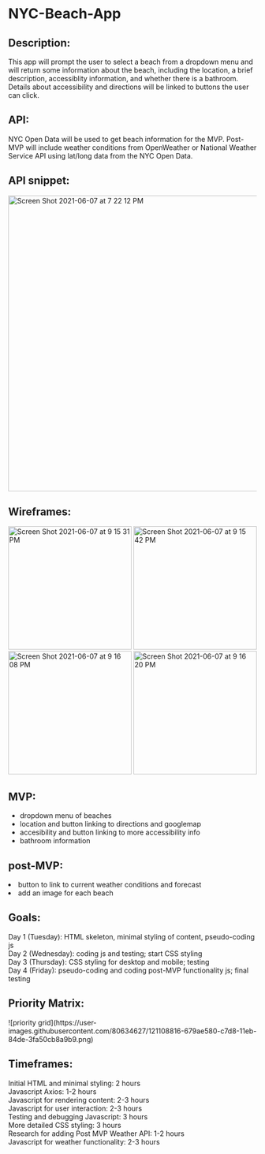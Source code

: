 # NYC-Beach-App

<h2>Description:</h2> This app will prompt the user to select a beach from a dropdown menu and will return some information about the beach, including the location, a brief description, accessiblity information, and whether there is a bathroom. Details about accessibility and directions will be linked to buttons the user can click.

<h2>API:</h2> NYC Open Data will be used to get beach information for the MVP. Post-MVP will include weather conditions from OpenWeather or National Weather Service API using lat/long data from the NYC Open Data.

<h2>API snippet:</h2>

<img width="600" alt="Screen Shot 2021-06-07 at 7 22 12 PM" src="https://user-images.githubusercontent.com/80634627/121099357-b12e0500-c7c5-11eb-80cb-d1c61dc81a7a.png">

<h2>Wireframes:</h2>

<img width="250" alt="Screen Shot 2021-06-07 at 9 15 31 PM" src="https://user-images.githubusercontent.com/80634627/121107436-ecd0cb00-c7d5-11eb-819e-1913e00ce2de.png">

<img width="250" alt="Screen Shot 2021-06-07 at 9 15 42 PM" src="https://user-images.githubusercontent.com/80634627/121107467-fb1ee700-c7d5-11eb-918e-43506d3e63d7.png">

<img width="250" alt="Screen Shot 2021-06-07 at 9 16 08 PM" src="https://user-images.githubusercontent.com/80634627/121107492-0540e580-c7d6-11eb-92ff-17866cbd406f.png">

<img width="250" alt="Screen Shot 2021-06-07 at 9 16 20 PM" src="https://user-images.githubusercontent.com/80634627/121107499-0a059980-c7d6-11eb-8ab3-2ce3324ce52c.png">


<h2>MVP:</h2>
<ul>
  <li>dropdown menu of beaches</li>
  <li>location and button linking  to directions and googlemap</li>
  <li>accesibility and button linking to more accessibility info</li>
  <li>bathroom information</li>
</ul>

<h2>post-MVP:</h2>
</ul>
  <li>button to link to current weather conditions and forecast</li>
  <li> add an image for each beach</li>
</ul>

<h2>Goals:</h2>
Day 1 (Tuesday): HTML skeleton, minimal styling of content, pseudo-coding js <br>
Day 2 (Wednesday): coding js and testing; start CSS styling <br>
Day 3 (Thursday): CSS styling for desktop and mobile; testing <br>
Day 4 (Friday): pseudo-coding and coding post-MVP functionality js; final testing <br>

<h2>Priority Matrix:</h2>
![priority grid](https://user-images.githubusercontent.com/80634627/121108816-679ae580-c7d8-11eb-84de-3fa50cb8a9b9.png)

<h2>Timeframes:</h2>
Initial HTML and minimal styling: 2 hours <br>
Javascript Axios: 1-2 hours <br>
Javascript for rendering content: 2-3 hours <br>
Javascript for user interaction: 2-3 hours <br>
Testing and debugging Javascript: 3 hours <br>
More detailed CSS styling: 3 hours <br>
Research for adding Post MVP Weather API: 1-2 hours <br>
Javascript for weather functionality: 2-3 hours <br>

